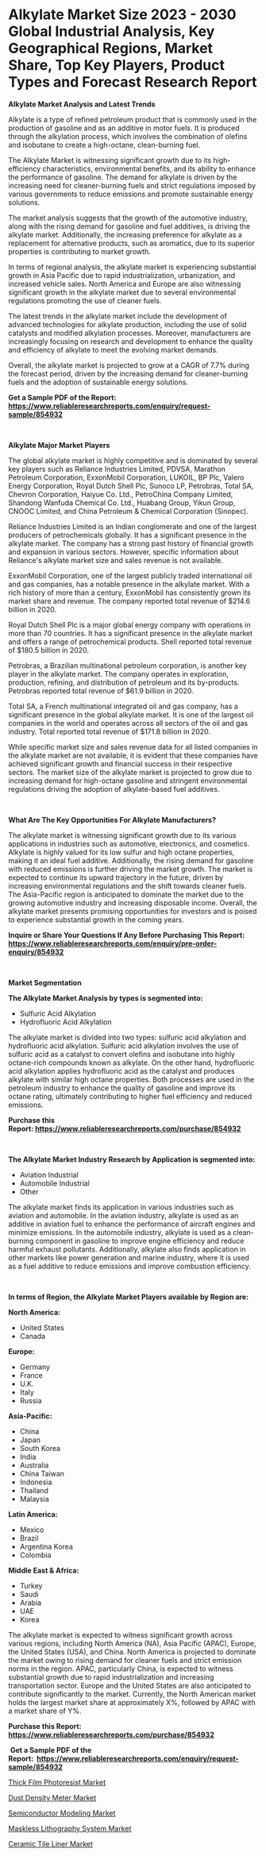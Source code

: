 <p><h1>Alkylate Market Size 2023 - 2030 Global Industrial Analysis, Key Geographical Regions, Market Share, Top Key Players, Product Types and Forecast Research Report</h1></p><p><strong>Alkylate Market Analysis and Latest Trends</strong></p>
<p><p>Alkylate is a type of refined petroleum product that is commonly used in the production of gasoline and as an additive in motor fuels. It is produced through the alkylation process, which involves the combination of olefins and isobutane to create a high-octane, clean-burning fuel.</p><p>The Alkylate Market is witnessing significant growth due to its high-efficiency characteristics, environmental benefits, and its ability to enhance the performance of gasoline. The demand for alkylate is driven by the increasing need for cleaner-burning fuels and strict regulations imposed by various governments to reduce emissions and promote sustainable energy solutions.</p><p>The market analysis suggests that the growth of the automotive industry, along with the rising demand for gasoline and fuel additives, is driving the alkylate market. Additionally, the increasing preference for alkylate as a replacement for alternative products, such as aromatics, due to its superior properties is contributing to market growth.</p><p>In terms of regional analysis, the alkylate market is experiencing substantial growth in Asia Pacific due to rapid industrialization, urbanization, and increased vehicle sales. North America and Europe are also witnessing significant growth in the alkylate market due to several environmental regulations promoting the use of cleaner fuels.</p><p>The latest trends in the alkylate market include the development of advanced technologies for alkylate production, including the use of solid catalysts and modified alkylation processes. Moreover, manufacturers are increasingly focusing on research and development to enhance the quality and efficiency of alkylate to meet the evolving market demands.</p><p>Overall, the alkylate market is projected to grow at a CAGR of 7.7% during the forecast period, driven by the increasing demand for cleaner-burning fuels and the adoption of sustainable energy solutions.</p></p>
<p><strong>Get a Sample PDF of the Report:&nbsp; <a href="https://www.reliableresearchreports.com/enquiry/request-sample/854932">https://www.reliableresearchreports.com/enquiry/request-sample/854932</a></strong></p>
<p>&nbsp;</p>
<p><strong>Alkylate Major Market Players</strong></p>
<p><p>The global alkylate market is highly competitive and is dominated by several key players such as Reliance Industries Limited, PDVSA, Marathon Petroleum Corporation, ExxonMobil Corporation, LUKOIL, BP Plc, Valero Energy Corporation, Royal Dutch Shell Plc, Sunoco LP, Petrobras, Total SA, Chevron Corporation, Haiyue Co. Ltd., PetroChina Company Limited, Shandong Wanfuda Chemical Co. Ltd., Huabang Group, Yikun Group, CNOOC Limited, and China Petroleum & Chemical Corporation (Sinopec).</p><p>Reliance Industries Limited is an Indian conglomerate and one of the largest producers of petrochemicals globally. It has a significant presence in the alkylate market. The company has a strong past history of financial growth and expansion in various sectors. However, specific information about Reliance's alkylate market size and sales revenue is not available.</p><p>ExxonMobil Corporation, one of the largest publicly traded international oil and gas companies, has a notable presence in the alkylate market. With a rich history of more than a century, ExxonMobil has consistently grown its market share and revenue. The company reported total revenue of $214.6 billion in 2020.</p><p>Royal Dutch Shell Plc is a major global energy company with operations in more than 70 countries. It has a significant presence in the alkylate market and offers a range of petrochemical products. Shell reported total revenue of $180.5 billion in 2020.</p><p>Petrobras, a Brazilian multinational petroleum corporation, is another key player in the alkylate market. The company operates in exploration, production, refining, and distribution of petroleum and its by-products. Petrobras reported total revenue of $61.9 billion in 2020.</p><p>Total SA, a French multinational integrated oil and gas company, has a significant presence in the global alkylate market. It is one of the largest oil companies in the world and operates across all sectors of the oil and gas industry. Total reported total revenue of $171.8 billion in 2020.</p><p>While specific market size and sales revenue data for all listed companies in the alkylate market are not available, it is evident that these companies have achieved significant growth and financial success in their respective sectors. The market size of the alkylate market is projected to grow due to increasing demand for high-octane gasoline and stringent environmental regulations driving the adoption of alkylate-based fuel additives.</p></p>
<p>&nbsp;</p>
<p><strong>What Are The Key Opportunities For Alkylate Manufacturers?</strong></p>
<p><p>The alkylate market is witnessing significant growth due to its various applications in industries such as automotive, electronics, and cosmetics. Alkylate is highly valued for its low sulfur and high octane properties, making it an ideal fuel additive. Additionally, the rising demand for gasoline with reduced emissions is further driving the market growth. The market is expected to continue its upward trajectory in the future, driven by increasing environmental regulations and the shift towards cleaner fuels. The Asia-Pacific region is anticipated to dominate the market due to the growing automotive industry and increasing disposable income. Overall, the alkylate market presents promising opportunities for investors and is poised to experience substantial growth in the coming years.</p></p>
<p><strong>Inquire or Share Your Questions If Any Before Purchasing This Report: <a href="https://www.reliableresearchreports.com/enquiry/pre-order-enquiry/854932">https://www.reliableresearchreports.com/enquiry/pre-order-enquiry/854932</a></strong></p>
<p>&nbsp;</p>
<p><strong>Market Segmentation</strong></p>
<p><strong>The Alkylate Market Analysis by types is segmented into:</strong></p>
<p><ul><li>Sulfuric Acid Alkylation</li><li>Hydrofluoric Acid Alkylation</li></ul></p>
<p><p>The alkylate market is divided into two types: sulfuric acid alkylation and hydrofluoric acid alkylation. Sulfuric acid alkylation involves the use of sulfuric acid as a catalyst to convert olefins and isobutane into highly octane-rich compounds known as alkylate. On the other hand, hydrofluoric acid alkylation applies hydrofluoric acid as the catalyst and produces alkylate with similar high octane properties. Both processes are used in the petroleum industry to enhance the quality of gasoline and improve its octane rating, ultimately contributing to higher fuel efficiency and reduced emissions.</p></p>
<p><strong>Purchase this Report:&nbsp;<a href="https://www.reliableresearchreports.com/purchase/854932">https://www.reliableresearchreports.com/purchase/854932</a></strong></p>
<p>&nbsp;</p>
<p><strong>The Alkylate Market Industry Research by Application is segmented into:</strong></p>
<p><ul><li>Aviation Industrial</li><li>Automobile Industrial</li><li>Other</li></ul></p>
<p><p>The alkylate market finds its application in various industries such as aviation and automobile. In the aviation industry, alkylate is used as an additive in aviation fuel to enhance the performance of aircraft engines and minimize emissions. In the automobile industry, alkylate is used as a clean-burning component in gasoline to improve engine efficiency and reduce harmful exhaust pollutants. Additionally, alkylate also finds application in other markets like power generation and marine industry, where it is used as a fuel additive to reduce emissions and improve combustion efficiency.</p></p>
<p>&nbsp;</p>
<p><strong>In terms of Region, the Alkylate Market Players available by Region are:</strong></p>
<p>
    <p> <strong> North America: </strong>
        <ul>
            <li>United States</li>
            <li>Canada</li>
        </ul>
        </p> 
    <p> <strong> Europe: </strong>
        <ul>
            <li>Germany</li>
            <li>France</li>
            <li>U.K.</li>
            <li>Italy</li>
            <li>Russia</li>
        </ul>
        </p> 
    <p> <strong> Asia-Pacific: </strong>
        <ul>
            <li>China</li>
            <li>Japan</li>
            <li>South Korea</li>
            <li>India</li>
            <li>Australia</li>
            <li>China Taiwan</li>
            <li>Indonesia</li>
            <li>Thailand</li>
            <li>Malaysia</li>
        </ul>
        </p> 
    <p> <strong> Latin America: </strong>
        <ul>
            <li>Mexico</li>
            <li>Brazil</li>
            <li>Argentina Korea</li>
            <li>Colombia</li>
        </ul>
        </p> 
    <p> <strong> Middle East & Africa: </strong>
        <ul>
            <li>Turkey</li>
            <li>Saudi</li>
            <li>Arabia</li>
            <li>UAE</li>
            <li>Korea</li>
        </ul>
    </p>
    </p>
<p><p>The alkylate market is expected to witness significant growth across various regions, including North America (NA), Asia Pacific (APAC), Europe, the United States (USA), and China. North America is projected to dominate the market owing to rising demand for cleaner fuels and strict emission norms in the region. APAC, particularly China, is expected to witness substantial growth due to rapid industrialization and increasing transportation sector. Europe and the United States are also anticipated to contribute significantly to the market. Currently, the North American market holds the largest market share at approximately X%, followed by APAC with a market share of Y%.</p></p>
<p><strong>Purchase this Report: <a href="https://www.reliableresearchreports.com/purchase/854932">https://www.reliableresearchreports.com/purchase/854932</a></strong></p>
<p>&nbsp;<strong>Get a Sample PDF of the Report:&nbsp;&nbsp;<a href="https://www.reliableresearchreports.com/enquiry/request-sample/854932">https://www.reliableresearchreports.com/enquiry/request-sample/854932</a></strong></p>
<p><strong></strong></p>
<p><p><a href="https://medium.com/@serenaframi/thick-film-photoresist-market-the-key-to-successful-business-strategy-forecast-till-2030-f42516adefad">Thick Film Photoresist Market</a></p><p><a href="https://medium.com/@winonaboehm2023/dust-density-meter-market-size-cagr-trends-2024-2030-982e919b6119">Dust Density Meter Market</a></p><p><a href="https://medium.com/@ashleyhills1920/semiconductor-modeling-market-the-key-to-successful-business-strategy-forecast-till-2030-accf9812efe0">Semiconductor Modeling Market</a></p><p><a href="https://medium.com/@anibalstamm1912/maskless-lithography-system-market-the-key-to-successful-business-strategy-forecast-till-2030-34d5ea5fa498">Maskless Lithography System Market</a></p><p><a href="https://medium.com/@othamcclure/ceramic-tile-liner-market-analysis-its-cagr-market-segmentation-and-global-industry-overview-c4a0e7512954">Ceramic Tile Liner Market</a></p></p>